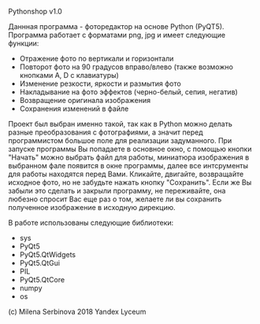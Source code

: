 Pythonshop v1.0

Даннная программа - фоторедактор на основе Python (PyQT5). Программа работает с форматами png, jpg и имеет следующие функции:
- Отражение фото по вертикали и горизонтали 
- Повторот фото на 90 градусов вправо/влево (также возможно кнопками A, D с клавиатуры)
- Изменение резкости, яркости и размытия фото 
- Накладывание на фото эффектов (черно-белый, сепия, негатив)
- Возвращение оригинала изображения
- Сохранения изменений в файле

Проект был выбран именно такой, так как в Python можно делать разные преобразования с фотографиями, а значит перед программистом 
большое поле для реализации задуманного. 
При запуске программы Вы попадаете в основное окно, с помощью кнопки "Начать" можно выбрать файл для работы, 
миниатюра изображения в выбранном фале появится в окне программы, далее все интсрументы для работы находятся перед Вами. Кликайте,
двигайте, возвращайте исходное фото, но не забудьте нажать кнопку "Сохранить". Если же Вы забыли это сделать и закрыли программу,
не переживайте, она любезно спросит Вас еще раз о том, желаете ли вы сохранить полученное изображение в исходную дирекцию.

В работе использованы следующие библиотеки: 
- sys
- PyQt5
- PyQt5.QtWidgets 
- PyQt5.QtGui 
- PIL 
- PyQt5.QtCore 
- numpy 
- os

(c) Milena Serbinova 2018 Yandex Lyceum
